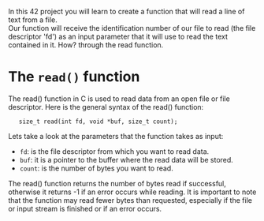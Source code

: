In this 42 project you will learn to create a function that will read a line of text from a file.<br>
Our function will receive the identification number of our file to read (the file descriptor 'fd') as an input parameter that it will use to read the text contained in it. How? through the read function.
<h1 align="left">The <code>read()</code> function</h1>

The read() function in C is used to read data from an open file or file descriptor. 
Here is the general syntax of the read() function:

<code>&nbsp;&nbsp;&nbsp;size_t read(int fd, void *buf, size_t count);</code>

Lets take a look at the parameters that the function takes as input:

- <code>fd</code>: is the file descriptor from which you want to read data. 
- <code>buf</code>: it is a pointer to the buffer where the read data will be stored.
- <code>count</code>: is the number of bytes you want to read.

The read() function returns the number of bytes read if successful, otherwise it returns -1 if an error occurs while reading. It is important to note that the function may read fewer bytes than requested, especially if the file or input stream is finished or if an error occurs.


